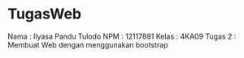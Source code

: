 # TugasWeb
Nama  : Ilyasa Pandu Tulodo
NPM   : 12117881
Kelas : 4KA09
Tugas 2 : Membuat Web dengan menggunakan bootstrap
